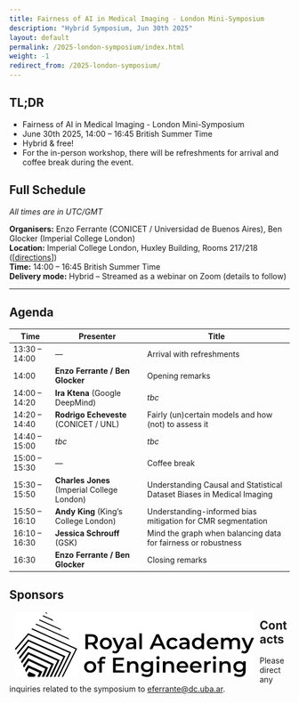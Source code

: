 ```yaml
---
title: Fairness of AI in Medical Imaging - London Mini-Symposium
description: "Hybrid Symposium, Jun 30th 2025"
layout: default
permalink: /2025-london-symposium/index.html
weight: -1
redirect_from: /2025-london-symposium/
---
```


## TL;DR
 - Fairness of AI in Medical Imaging - London Mini-Symposium
 - June 30th 2025, 14:00 – 16:45 British Summer Time 
 - Hybrid & free! 
 - For the in-person workshop, there will be refreshments for arrival and coffee break during the event.


## Full Schedule
*All times are in UTC/GMT*

**Organisers:** Enzo Ferrante (CONICET / Universidad de Buenos Aires), Ben Glocker (Imperial College London)  
**Location:** Imperial College London, Huxley Building, Rooms 217/218 ([[directions](https://www.google.com/maps/place/Huxley+Building/@51.4989961,-0.181591,17z/data=!3m2!4b1!5s0x4876055c80e8df25:0x37148376e6b032c0!4m6!3m5!1s0x4876055c7df7c537:0x2541470e75df5fe0!8m2!3d51.4989961!4d-0.1790107!16s%2Fg%2F11bxvhf1hh?entry=tts&g_ep=EgoyMDI1MDYxNi4wIPu8ASoASAFQAw%3D%3D&skid=e1a53745-cac4-47ae-a723-c361b62333ec)])  
**Time:** 14:00 – 16:45 British Summer Time  
**Delivery mode:** Hybrid – Streamed as a webinar on Zoom (details to follow)

---

## Agenda

| Time           | Presenter                               | Title                                                                 |
|----------------|-----------------------------------------|-----------------------------------------------------------------------|
| 13:30 – 14:00  | —                                       | Arrival with refreshments                                             |
| 14:00          | **Enzo Ferrante / Ben Glocker**             | Opening remarks                                                       |
| 14:00 – 14:20  | **Ira Ktena** (Google DeepMind)             | *tbc*                                                                 |
| 14:20 – 14:40  | **Rodrigo Echeveste** (CONICET / UNL)       | Fairly (un)certain models and how (not) to assess it                  |
| 14:40 – 15:00  | *tbc*                                   | *tbc*                                                                 |
| 15:00 – 15:30  | —                                       | Coffee break                                                          |
| 15:30 – 15:50  | **Charles Jones** (Imperial College London) | Understanding Causal and Statistical Dataset Biases in Medical Imaging |
| 15:50 – 16:10  | **Andy King** (King’s College London)       | Understanding-informed bias mitigation for CMR segmentation                                                                 |
| 16:10 – 16:30  | **Jessica Schrouff** (GSK)                  | Mind the graph when balancing data for fairness or robustness         |
| 16:30          | **Enzo Ferrante / Ben Glocker**             | Closing remarks                                                       |

## Sponsors
<div class="clearfix">
	<img class="img2" src="/images/royalaceng.png" alt="Royal Academy of Engineering" style="float: left; padding:0px 10px 10px 10px">
</div>

## Contacts

Please direct any inquiries related to the symposium to <a href="mailto:eferrante@dc.uba.ar">eferrante@dc.uba.ar</a>.
